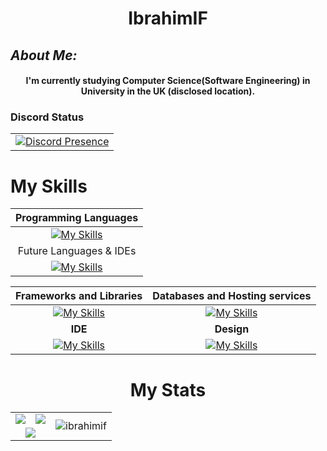 
### 
<div align="center">
<h1 align="center"> IbrahimIF </h1>
  </div>
  
## *About Me:*
  <div align="center">
<h4 align="center">I'm currently studying Computer Science(Software Engineering) in University in the UK (disclosed location). </h4>
</div>

### Discord Status

<div align="center">
<table>
  <tr>
<td>
 <a href="https://discord.com/users/431043132889628682"><img src="https://lanyard.kyrie25.me/api/431043132889628682?&imgStyle=square&imgBorderRadius=30px&gradient=645CBB-A084DC-BFACE2-EBC7E6&animationDuration=4s&theme=:dark&borderRadius=10px&idleMessage=(%20not%20online%20now.%20)" alt="Discord Presence">
   </td>
 </tr>
</table>
 </div>
   
# My Skills
<div align="center">
  
| Programming Languages | 
| :---: |
|[![My Skills](https://skillicons.dev/icons?i=js,html,css,java,cs,ts)](https://skillicons.dev)|
| Future Languages & IDEs | 
|[![My Skills](https://skillicons.dev/icons?i=cpp,idea,kotlin,lua,py)](https://skillicons.dev)|

| **Frameworks and Libraries** | **Databases and Hosting services** |
| :---: | :---: |
|[![My Skills](https://skillicons.dev/icons?i=react,vite,nodejs,nextjs,tailwind)](https://skillicons.dev)|[![My Skills](https://skillicons.dev/icons?i=mysql,vercel,sqlite)](https://skillicons.dev)|
| **IDE** | **Design**|
|[![My Skills](https://skillicons.dev/icons?i=eclipse,visualstudio,vscode)](https://skillicons.dev)|[![My Skills](https://skillicons.dev/icons?i=blender,figma,codepen,ps,sketchup,unity)](https://skillicons.dev)|


# My Stats


<table>
        <tr>
            <td> <img src="https://readme-stats-flax-nine.vercel.app/api/top-langs/?username=IbrahimIF&hide_progress=true&theme=dark&langs_count=8&bg_color=00000000" /></td>
            <td><img src="https://readme-stats-flax-nine.vercel.app/api?username=IbrahimIF&theme=transparent&show_icons=true&bg_color=00000000&rank_icon=github" /> </td>
            <td rowspan=2><img src="https://komarev.com/ghpvc/?username=Ibrahimif&label=Profile%20views&color=0e75b6&style=flat" alt="ibrahimif" /> </td>
        </tr>
        <tr>
            <td colspan=2 align="center" ><img src="https://streak-stats.demolab.com/?user=IbrahimIF&theme=highcontrast" /></td>
        </tr>
</table>


<!---
 [![Top Langs](https://readme-stats-ibrahimif.vercel.app/api/top-langs/?username=IbrahimIF&hide_progress=true&theme=dark&langs_count=8&bg_color=00000000)](https://github.com/IbrahimIF/github-readme-stats) 
 
 [![GitHub stats](https://readme-stats-ibrahimif.vercel.app/api?username=IbrahimIF&theme=transparent&show_icons=true&bg_color=00000000&rank_icon=github)](https://github.com/IbrahimIF/github-readme-stats) 
--->
